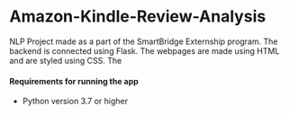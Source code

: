 # Amazon-Kindle-Review-Analysis
NLP Project made as a part of the SmartBridge Externship program. The backend is connected using Flask. The webpages are made using HTML and are styled using CSS. The 
<br>
<h4>Requirements for running the app</h4>
<ul>
  <li>Python version 3.7 or higher</li>
</ul>

